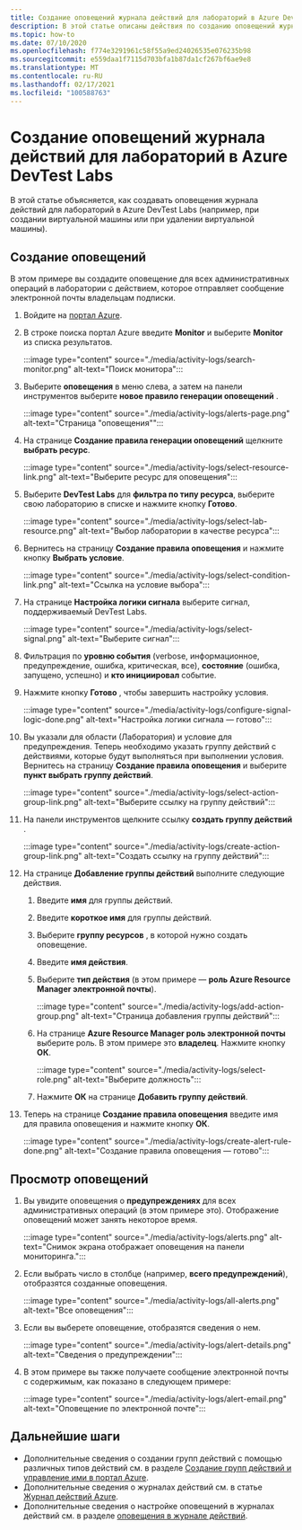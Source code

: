```yaml
---
title: Создание оповещений журнала действий для лабораторий в Azure DevTest Labs
description: В этой статье описаны действия по созданию оповещений журнала действий для лаборатории в Azure DevTest Labs.
ms.topic: how-to
ms.date: 07/10/2020
ms.openlocfilehash: f774e3291961c58f55a9ed24026535e076235b98
ms.sourcegitcommit: e559daa1f7115d703bfa1b87da1cf267bf6ae9e8
ms.translationtype: MT
ms.contentlocale: ru-RU
ms.lasthandoff: 02/17/2021
ms.locfileid: "100588763"
---
```

# <a name="create-activity-log-alerts-for-labs-in-azure-devtest-labs"></a>Создание оповещений журнала действий для лабораторий в Azure DevTest Labs
В этой статье объясняется, как создавать оповещения журнала действий для лабораторий в Azure DevTest Labs (например, при создании виртуальной машины или при удалении виртуальной машины).

## <a name="create-alerts"></a>Создание оповещений
В этом примере вы создадите оповещение для всех административных операций в лаборатории с действием, которое отправляет сообщение электронной почты владельцам подписки. 

1. Войдите на [портал Azure](https://portal.azure.com).
1. В строке поиска портал Azure введите **Monitor** и выберите **Monitor** из списка результатов. 

    :::image type="content" source="./media/activity-logs/search-monitor.png" alt-text="Поиск монитора":::        
1. Выберите **оповещения** в меню слева, а затем на панели инструментов выберите **новое правило генерации оповещений** . 

    :::image type="content" source="./media/activity-logs/alerts-page.png" alt-text="Страница &quot;оповещения&quot;":::    
1. На странице **Создание правила генерации оповещений** щелкните **выбрать ресурс**. 

    :::image type="content" source="./media/activity-logs/select-resource-link.png" alt-text="Выберите ресурс для оповещения":::        
1. Выберите **DevTest Labs** для **фильтра по типу ресурса**, выберите свою лабораторию в списке и нажмите кнопку **Готово**.

    :::image type="content" source="./media/activity-logs/select-lab-resource.png" alt-text="Выбор лаборатории в качестве ресурса":::
1. Вернитесь на страницу **Создание правила оповещения** и нажмите кнопку **Выбрать условие**. 

    :::image type="content" source="./media/activity-logs/select-condition-link.png" alt-text="Ссылка на условие выбора":::    
1. На странице **Настройка логики сигнала** выберите сигнал, поддерживаемый DevTest Labs. 

    :::image type="content" source="./media/activity-logs/select-signal.png" alt-text="Выберите сигнал":::
1. Фильтрация по **уровню события** (verbose, информационное, предупреждение, ошибка, критическая, все), **состояние** (ошибка, запущено, успешно) и **кто инициировал** событие. 
1. Нажмите кнопку **Готово** , чтобы завершить настройку условия. 

    :::image type="content" source="./media/activity-logs/configure-signal-logic-done.png" alt-text="Настройка логики сигнала — готово":::
1. Вы указали для области (Лаборатория) и условие для предупреждения. Теперь необходимо указать группу действий с действиями, которые будут выполняться при выполнении условия. Вернитесь на страницу **Создание правила оповещения** и выберите **пункт выбрать группу действий**. 

    :::image type="content" source="./media/activity-logs/select-action-group-link.png" alt-text="Выберите ссылку на группу действий":::
1. На панели инструментов щелкните ссылку **создать группу действий** . 

    :::image type="content" source="./media/activity-logs/create-action-group-link.png" alt-text="Создать ссылку на группу действий":::
1. На странице **Добавление группы действий** выполните следующие действия.
    1. Введите **имя** для группы действий.
    1. Введите **короткое имя** для группы действий. 
    1. Выберите **группу ресурсов** , в которой нужно создать оповещение. 
    1. Введите **имя действия**. 
    1. Выберите **тип действия** (в этом примере — **роль Azure Resource Manager электронной почты**). 

        :::image type="content" source="./media/activity-logs/add-action-group.png" alt-text="Страница добавления группы действий":::
    1. На странице **Azure Resource Manager роль электронной почты** выберите роль. В этом примере это **владелец**. Нажмите кнопку **ОК**. 

        :::image type="content" source="./media/activity-logs/select-role.png" alt-text="Выберите должность":::            
    1. Нажмите **ОК** на странице **Добавить группу действий**. 
1. Теперь на странице **Создание правила оповещения** введите имя для правила оповещения и нажмите кнопку **ОК**. 

    :::image type="content" source="./media/activity-logs/create-alert-rule-done.png" alt-text="Создание правила оповещения — готово":::

## <a name="view-alerts"></a>Просмотр оповещений 
1. Вы увидите оповещения о **предупреждениях** для всех административных операций (в этом примере это). Отображение оповещений может занять некоторое время. 

    :::image type="content" source="./media/activity-logs/alerts.png" alt-text="Снимок экрана отображает оповещения на панели мониторинга.":::
1. Если выбрать число в столбце (например, **всего предупреждений**), отобразятся созданные оповещения. 

    :::image type="content" source="./media/activity-logs/all-alerts.png" alt-text="Все оповещения":::
1. Если вы выберете оповещение, отобразятся сведения о нем. 

    :::image type="content" source="./media/activity-logs/alert-details.png" alt-text="Сведения о предупреждении":::
1. В этом примере вы также получаете сообщение электронной почты с содержимым, как показано в следующем примере: 

    :::image type="content" source="./media/activity-logs/alert-email.png" alt-text="Оповещение по электронной почте":::

## <a name="next-steps"></a>Дальнейшие шаги
- Дополнительные сведения о создании групп действий с помощью различных типов действий см. в разделе [Создание групп действий и управление ими в портал Azure](../azure-monitor/alerts/action-groups.md).
- Дополнительные сведения о журналах действий см. в статье  [Журнал действий Azure](../azure-monitor/essentials/activity-log.md).
- Дополнительные сведения о настройке оповещений в журналах действий см. в разделе [оповещения в журнале действий](../azure-monitor/alerts/activity-log-alerts.md).

